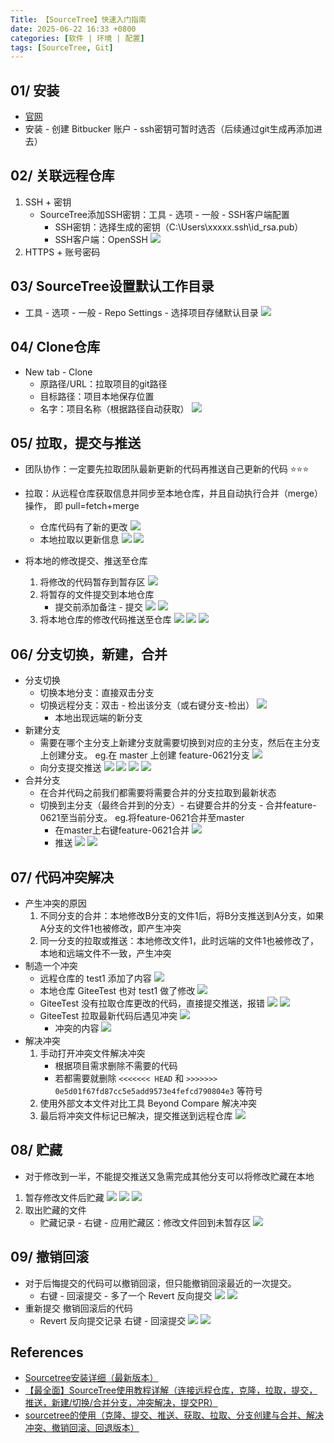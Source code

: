 ```yaml
---
Title: 【SourceTree】快速入门指南
date: 2025-06-22 16:33 +0800
categories: [软件 | 环境 | 配置]
tags: [SourceTree, Git]
---
```


## 01/ 安装
    
- [官网](https://www.sourcetreeapp.com/)
- 安装 - 创建 Bitbucker 账户 - ssh密钥可暂时选否（后续通过git生成再添加进去）

## 02/ 关联远程仓库
    
1. SSH + 密钥
	- SourceTree添加SSH密钥：工具 - 选项 - 一般 - SSH客户端配置
		- SSH密钥：选择生成的密钥（C:\Users\xxxxx\.ssh\id_rsa.pub）
		- SSH客户端：OpenSSH
		![](https://jxy-1306180768.cos.ap-shanghai.myqcloud.com/image/202506221045852.png)
2. HTTPS + 账号密码


## 03/ SourceTree设置默认工作目录

- 工具 - 选项 - 一般 - Repo Settings - 选择项目存储默认目录
	![](https://jxy-1306180768.cos.ap-shanghai.myqcloud.com/image/202506210903720.png)


## 04/ Clone仓库

- New tab - Clone
	- 原路径/URL：拉取项目的git路径
	- 目标路径：项目本地保存位置
	- 名字：项目名称（根据路径自动获取）
	![](https://jxy-1306180768.cos.ap-shanghai.myqcloud.com/image/202506210910224.png)


## 05/ 拉取，提交与推送

- 团队协作：一定要先拉取团队最新更新的代码再推送自己更新的代码 ⭐⭐⭐

- 拉取：从远程仓库获取信息并同步至本地仓库，并且自动执行合并（merge）操作，
  即 pull=fetch+merge
	- 仓库代码有了新的更改
		![](https://jxy-1306180768.cos.ap-shanghai.myqcloud.com/image/202506210946612.png)
	- 本地拉取以更新信息
		![](https://jxy-1306180768.cos.ap-shanghai.myqcloud.com/image/202506210943682.png)
		![](https://jxy-1306180768.cos.ap-shanghai.myqcloud.com/image/202506210948539.png)
- 将本地的修改提交、推送至仓库
	1. 将修改的代码暂存到暂存区
		![](https://jxy-1306180768.cos.ap-shanghai.myqcloud.com/image/202506210954312.png)
	2. 将暂存的文件提交到本地仓库
		- 提交前添加备注 - 提交
		![](https://jxy-1306180768.cos.ap-shanghai.myqcloud.com/image/202506210956379.png)
		![](https://jxy-1306180768.cos.ap-shanghai.myqcloud.com/image/202506210959267.png)
	3. 将本地仓库的修改代码推送至仓库
		![](https://jxy-1306180768.cos.ap-shanghai.myqcloud.com/image/202506210959660.png)
		![](https://jxy-1306180768.cos.ap-shanghai.myqcloud.com/image/202506211000084.png)
		![](https://jxy-1306180768.cos.ap-shanghai.myqcloud.com/image/202506211001029.png)


## 06/ 分支切换，新建，合并

- 分支切换
	- 切换本地分支：直接双击分支
	- 切换远程分支：双击 - 检出该分支（或右键分支-检出）
		![](https://jxy-1306180768.cos.ap-shanghai.myqcloud.com/image/202506211017577.png)
		- 本地出现远端的新分支
- 新建分支
	- 需要在哪个主分支上新建分支就需要切换到对应的主分支，然后在主分支上创建分支。 eg.在 master 上创建 feature-0621分支
		![](https://jxy-1306180768.cos.ap-shanghai.myqcloud.com/image/202506211028571.png)
	- 向分支提交推送
		![](https://jxy-1306180768.cos.ap-shanghai.myqcloud.com/image/202506211031213.png)
		![](https://jxy-1306180768.cos.ap-shanghai.myqcloud.com/image/202506211036537.png)
		![](https://jxy-1306180768.cos.ap-shanghai.myqcloud.com/image/202506211036132.png)
		![](https://jxy-1306180768.cos.ap-shanghai.myqcloud.com/image/202506211037920.png)
- 合并分支
	- 在合并代码之前我们都需要将需要合并的分支拉取到最新状态
	- 切换到主分支（最终合并到的分支）- 右键要合并的分支 - 合并feature-0621至当前分支。 eg.将feature-0621合并至master
		- 在master上右键feature-0621合并
			![](https://jxy-1306180768.cos.ap-shanghai.myqcloud.com/image/202506211042551.png)
		- 推送
			![](https://jxy-1306180768.cos.ap-shanghai.myqcloud.com/image/202506211045105.png)
			![](https://jxy-1306180768.cos.ap-shanghai.myqcloud.com/image/202506211045255.png)


## 07/ 代码冲突解决
    
- 产生冲突的原因
	1. 不同分支的合并：本地修改B分支的文件1后，将B分支推送到A分支，如果A分支的文件1也被修改，即产生冲突
	2. 同一分支的拉取或推送：本地修改文件1，此时远端的文件1也被修改了，本地和远端文件不一致，产生冲突
- 制造一个冲突
	- 远程仓库的 test1 添加了内容
		![](https://jxy-1306180768.cos.ap-shanghai.myqcloud.com/image/202506211119433.png)
	- 本地仓库 GiteeTest 也对 test1 做了修改
		![](https://jxy-1306180768.cos.ap-shanghai.myqcloud.com/image/202506211120369.png)
	- GiteeTest 没有拉取仓库更改的代码，直接提交推送，报错
		![](https://jxy-1306180768.cos.ap-shanghai.myqcloud.com/image/202506211123863.png)
		![](https://jxy-1306180768.cos.ap-shanghai.myqcloud.com/image/202506211123960.png)
	- GiteeTest 拉取最新代码后遇见冲突
		![](https://jxy-1306180768.cos.ap-shanghai.myqcloud.com/image/202506211127535.png)
		- 冲突的内容
			![](https://jxy-1306180768.cos.ap-shanghai.myqcloud.com/image/202506211129831.png)
- 解决冲突
	1. 手动打开冲突文件解决冲突
		- 根据项目需求删除不需要的代码
		- 若都需要就删除 `<<<<<<< HEAD` 和 `>>>>>>> 0e5d01f67fd87cc5e5add9573e4fefcd790804e3` 等符号
	2. 使用外部文本文件对比工具 Beyond Compare 解决冲突
	3. 最后将冲突文件标记已解决，提交推送到远程仓库
		![](https://jxy-1306180768.cos.ap-shanghai.myqcloud.com/image/202506211353415.png)


## 08/ 贮藏

- 对于修改到一半，不能提交推送又急需完成其他分支可以将修改贮藏在本地
1. 暂存修改文件后贮藏
	![](https://jxy-1306180768.cos.ap-shanghai.myqcloud.com/image/202506211452656.png)
	![](https://jxy-1306180768.cos.ap-shanghai.myqcloud.com/image/202506211453862.png)
	![](https://jxy-1306180768.cos.ap-shanghai.myqcloud.com/image/202506211454997.png)
2. 取出贮藏的文件
	- 贮藏记录 - 右键 - 应用贮藏区：修改文件回到未暂存区
		![](https://jxy-1306180768.cos.ap-shanghai.myqcloud.com/image/202506211458331.png)


## 09/ 撤销回滚
    
- 对于后悔提交的代码可以撤销回滚，但只能撤销回滚最近的一次提交。
	- 右键 - 回滚提交 - 多了一个 Revert 反向提交
		![](https://jxy-1306180768.cos.ap-shanghai.myqcloud.com/image/202506221021672.png)
		![](https://jxy-1306180768.cos.ap-shanghai.myqcloud.com/image/202506221023653.png)
- 重新提交 撤销回滚后的代码
	- Revert 反向提交记录 右键 - 回滚提交
		![](https://jxy-1306180768.cos.ap-shanghai.myqcloud.com/image/202506221028056.png)
		![](https://jxy-1306180768.cos.ap-shanghai.myqcloud.com/image/202506221034620.png)


## References

- [Sourcetree安装详细（最新版本）](https://blog.csdn.net/zqd_java/article/details/123681302)
- [【最全面】SourceTree使用教程详解（连接远程仓库，克隆，拉取，提交，推送，新建/切换/合并分支，冲突解决，提交PR）](https://www.cnblogs.com/Can-daydayup/p/13128633.html#_label3)
- [sourcetree的使用（克隆、提交、推送、获取、拉取、分支创建与合并、解决冲突、撤销回滚、回退版本）](https://blog.csdn.net/weixin_47342392/article/details/139478745)

